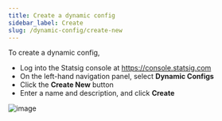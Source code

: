```yaml
---
title: Create a dynamic config
sidebar_label: Create
slug: /dynamic-config/create-new
---
```


To create a dynamic config, 
- Log into the Statsig console at https://console.statsig.com 
- On the left-hand navigation panel, select **Dynamic Configs**
- Click the **Create New** button
- Enter a name and description, and click **Create**

![image](https://user-images.githubusercontent.com/1315028/129111632-81143e41-db97-44f6-89b8-ff45763791f5.png)


